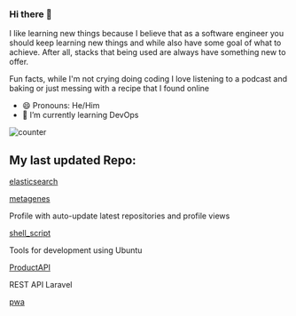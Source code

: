### Hi there 👋
I like learning new things because I believe that as a software engineer you should keep learning new things and while also have some goal of what to achieve. After all, stacks that being used are always have something new to offer.

Fun facts, while I'm not crying doing coding I love listening to a podcast and baking or just messing with a recipe that  I found online
- 😄 Pronouns: He/Him
- 🌱 I’m currently learning DevOps


![counter](https://ene3oosohyebu4a.m.pipedream.net)


## My last updated Repo:

[elasticsearch](https://github.com/metagenes/elasticsearch)



[metagenes](https://github.com/metagenes/metagenes)

Profile with auto-update latest repositories and profile views

[shell_script](https://github.com/metagenes/shell_script)

Tools for development using Ubuntu

[ProductAPI](https://github.com/metagenes/ProductAPI)

REST API Laravel 

[pwa](https://github.com/metagenes/pwa)



